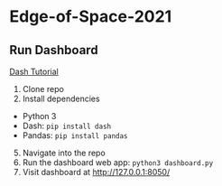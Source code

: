 # Edge-of-Space-2021

## Run Dashboard
[Dash Tutorial](https://dash.plotly.com/installation)

1. Clone repo
2. Install dependencies
  * Python 3
  * Dash: `pip install dash`
  * Pandas: `pip install pandas`
5. Navigate into the repo
6. Run the dashboard web app: `python3 dashboard.py`
7. Visit dashboard at http://127.0.0.1:8050/

